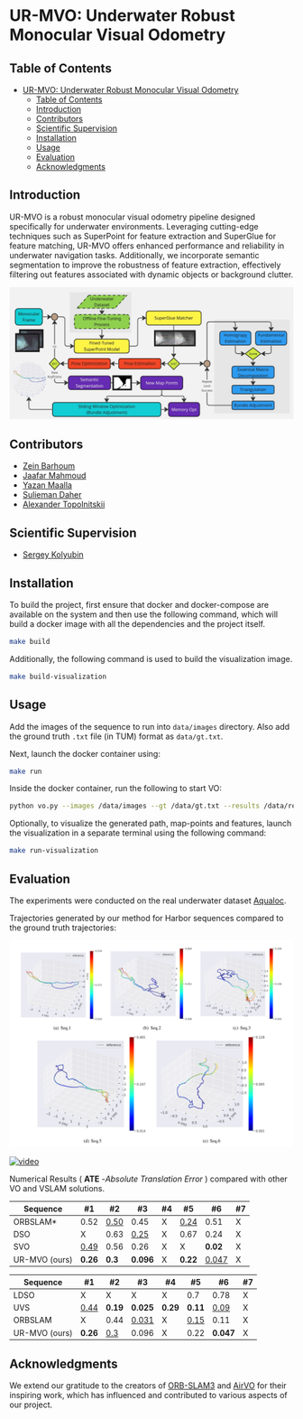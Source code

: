# UR-MVO: Underwater Robust Monocular Visual Odometry

## Table of Contents

- [UR-MVO: Underwater Robust Monocular Visual Odometry](#ur-mvo-underwater-robust-monocular-visual-odometry)
  - [Table of Contents](#table-of-contents)
  - [Introduction](#introduction)
  - [Contributors](#contributors)
  - [Scientific Supervision](#scientific-supervision)
  - [Installation](#installation)
  - [Usage](#usage)
  - [Evaluation](#evaluation)
  - [Acknowledgments](#acknowledgments)

## Introduction

UR-MVO is a robust monocular visual odometry pipeline designed specifically for underwater environments. Leveraging cutting-edge techniques such as SuperPoint for feature extraction and SuperGlue for feature matching, UR-MVO offers enhanced performance and reliability in underwater navigation tasks. Additionally, we incorporate semantic segmentation to improve the robustness of feature extraction, effectively filtering out features associated with dynamic objects or background clutter.

![Pipeline](assets/pipeline.jpg)


## Contributors

- [Zein Barhoum](https://github.com/ZeinBarhoum)
- [Jaafar Mahmoud](https://github.com/JaafarMahmoud1)
- [Yazan Maalla](https://github.com/yazanmaalla)
- [Sulieman Daher](https://github.com/suliemanda)
- [Alexander Topolnitskii](https://github.com/InsightofSPb)
## Scientific Supervision
- [Sergey Kolyubin](https://scholar.google.com/citations?user=2Js0FRUAAAAJ&hl=en)



## Installation
To build the project, first ensure that docker and docker-compose are available on the system and then use the following command, which will build a docker image with all the dependencies and the project itself.
```bash
make build
```
Additionally, the following command is used to build the visualization image.
```bash
make build-visualization  
```
## Usage
Add the images of the sequence to run into `data/images` directory. Also add the ground truth `.txt` file (in TUM) format as `data/gt.txt`. 

Next, launch the docker container using:
```bash
make run
```
Inside the docker container, run the following to start VO:
```bash
python vo.py --images /data/images --gt /data/gt.txt --results /data/results/
```
Optionally, to visualize the generated path, map-points and features, launch the visualization in a separate terminal using the following command:
```bash
make run-visualization
```

## Evaluation

The experiments were conducted on the real underwater dataset [Aqualoc](https://www.lirmm.fr/aqualoc/).


Trajectories generated by our method for Harbor sequences compared to the ground truth trajectories:

![Pipeline](assets/traj.png)


[![video](https://img.youtube.com/vi/G6Htnage0GQ/maxresdefault.jpg)](https://youtu.be/G6Htnage0GQ)



 
Numerical Results ( **ATE** -*Absolute Translation Error* )  compared with other VO and VSLAM solutions.


| Sequence | #1 | #2  | #3 | #4 |  #5  | #6  | #7  | 
|---------|--------|-------|-----------|-------|-------|-------| ------|
| ORBSLAM*   | 0.52  | <u>0.50<u>| 0.45     | X | <u>0.24<u> | 0.51 | X | 
| DSO   | X  |0.63 | <u>0.25<u>     |X  | 0.67 |0.24 |  X | 
| SVO   | <u>0.49<u>  | 0.56 | 0.26     | X | X | **0.02**|  X | 
| UR-MVO (ours)   | **0.26**  | **0.3** | **0.096**     | X | **0.22** | <u>0.047<u> |  X | 



| Sequence | #1 | #2  | #3 | #4 |  #5  | #6  | #7  | 
|---------|--------|-------|-----------|-------|-------|-------| ------|
| LDSO   | X  | X | X     | X | 0.7 | 0.78 | X | 
| UVS   | <u>0.44<u>  | **0.19** | **0.025**     | **0.29** | **0.11** |<u>0.09<u>  |  X | 
| ORBSLAM   | X  | 0.44 | <u>0.031<u>     | X | <u>0.15<u> | 0.11 |  X | 
| UR-MVO (ours)   | **0.26**  | <u>0.3<u> | 0.096     | X | 0.22 | **0.047** |  X | 

## Acknowledgments

We extend our gratitude to the creators of [ORB-SLAM3](https://github.com/UZ-SLAMLab/ORB_SLAM3) and [AirVO](https://github.com/sair-lab/AirVO) for their inspiring work, which has influenced and contributed to various aspects of our project.

